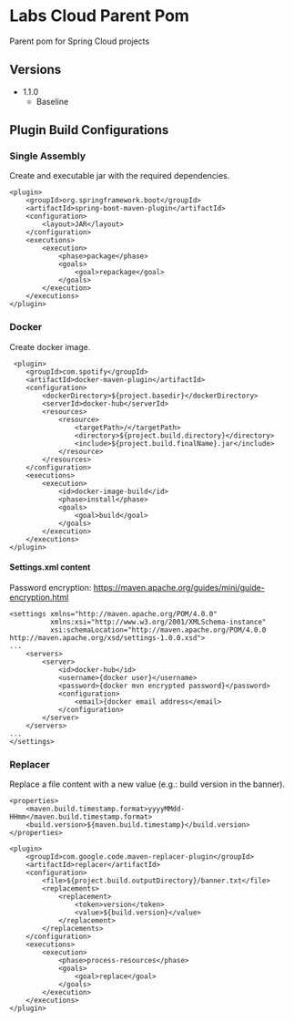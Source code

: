 # Labs Cloud Parent Pom

Parent pom for Spring Cloud projects

## Versions

* 1.1.0 
    * Baseline

## Plugin Build Configurations

### Single Assembly

Create and executable jar with the required dependencies.

```
<plugin>
    <groupId>org.springframework.boot</groupId>
    <artifactId>spring-boot-maven-plugin</artifactId>
    <configuration>
        <layout>JAR</layout>
    </configuration>
    <executions>
        <execution>
            <phase>package</phase>
            <goals>
                <goal>repackage</goal>
            </goals>
        </execution>
    </executions>
</plugin>
```

### Docker 

Create docker image.

```
 <plugin>
    <groupId>com.spotify</groupId>
    <artifactId>docker-maven-plugin</artifactId>
    <configuration>
        <dockerDirectory>${project.basedir}</dockerDirectory>
        <serverId>docker-hub</serverId>
        <resources>
            <resource>
                <targetPath>/</targetPath>
                <directory>${project.build.directory}</directory>
                <include>${project.build.finalName}.jar</include>
            </resource>
        </resources>
    </configuration>
    <executions>
        <execution>
            <id>docker-image-build</id>
            <phase>install</phase>
            <goals>
                <goal>build</goal>
            </goals>
        </execution>
    </executions>
</plugin>
```

#### Settings.xml content

Password encryption: https://maven.apache.org/guides/mini/guide-encryption.html

```
<settings xmlns="http://maven.apache.org/POM/4.0.0"
          xmlns:xsi="http://www.w3.org/2001/XMLSchema-instance"
          xsi:schemaLocation="http://maven.apache.org/POM/4.0.0 http://maven.apache.org/xsd/settings-1.0.0.xsd">
...
    <servers>
        <server>
            <id>docker-hub</id>
            <username>{docker user}</username>
            <password>{docker mvn encrypted password}</password>
            <configuration>
                <email>{docker email address</email>
            </configuration>
        </server>
    </servers>
...
</settings>

```

### Replacer

Replace a file content with a new value (e.g.: build version in the banner).

```
<properties>
    <maven.build.timestamp.format>yyyyMMdd-HHmm</maven.build.timestamp.format>
    <build.version>${maven.build.timestamp}</build.version>
</properties>
 
<plugin>
    <groupId>com.google.code.maven-replacer-plugin</groupId>
    <artifactId>replacer</artifactId>
    <configuration>
        <file>${project.build.outputDirectory}/banner.txt</file>
        <replacements>
            <replacement>
                <token>version</token>
                <value>${build.version}</value>
            </replacement>
        </replacements>
    </configuration>
    <executions>
        <execution>
            <phase>process-resources</phase>
            <goals>
                <goal>replace</goal>
            </goals>
        </execution>
    </executions>
</plugin>
```

